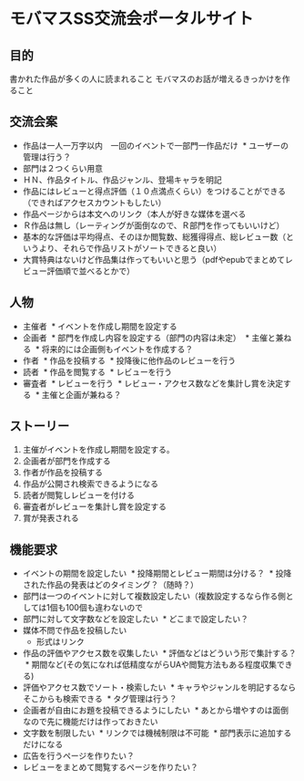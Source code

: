 # モバマスSS交流会ポータルサイト
## 目的
書かれた作品が多くの人に読まれること 
モバマスのお話が増えるきっかけを作ること 

## 交流会案
* 作品は一人一万字以内　一回のイベントで一部門一作品だけ
  * ユーザーの管理は行う？
* 部門は２つくらい用意
* ＨＮ、作品タイトル、作品ジャンル、登場キャラを明記 
* 作品にはレビューと得点評価（１０点満点くらい）をつけることができる（できればアクセスカウントもしたい） 
* 作品ページからは本文へのリンク（本人が好きな媒体を選べる 
* Ｒ作品は無し（レーティングが面倒なので、Ｒ部門を作ってもいいけど） 
* 基本的な評価は平均得点、そのほか閲覧数、総獲得得点、総レビュー数（というより、それらで作品リストがソートできると良い） 
* 大賞特典はないけど作品集は作ってもいいと思う（pdfやepubでまとめてレビュー評価順で並べるとかで） 

## 人物
* 主催者
  * イベントを作成し期間を設定する
* 企画者
  * 部門を作成し内容を設定する（部門の内容は未定）
  * 主催と兼ねる
  * 将来的には企画側もイベントを作成する？
* 作者
  * 作品を投稿する
  * 投降後に他作品のレビューを行う
* 読者
  * 作品を閲覧する
  * レビューを行う
* 審査者
  * レビューを行う
  * レビュー・アクセス数などを集計し賞を決定する
  * 主催と企画が兼ねる？

## ストーリー
1. 主催がイベントを作成し期間を設定する。 
1. 企画者が部門を作成する 
1. 作者が作品を投稿する 
1. 作品が公開され検索できるようになる
1. 読者が閲覧しレビューを付ける
1. 審査者がレビューを集計し賞を設定する
1. 賞が発表される

## 機能要求
* イベントの期間を設定したい
  * 投降期間とレビュー期間は分ける？
  * 投降された作品の発表はどのタイミング？（随時？）
* 部門は一つのイベントに対して複数設定したい（複数設定するなら作る側としては1個も100個も違わないので
* 部門に対して文字数などを設定したい
  * どこまで設定したい？
* 媒体不問で作品を投稿したい
  * 形式はリンク
* 作品の評価やアクセス数を収集したい
  * 評価などはどういう形で集計する？
  * 期間など(その気になれば低精度ながらUAや閲覧方法もある程度収集できる)
* 評価やアクセス数でソート・検索したい
  * キャラやジャンルを明記するならそこからも検索できる
  * タグ管理は行う？
* 企画者が自由にお題を投稿できるようにしたい
  * あとから増やすのは面倒なので先に機能だけは作っておきたい
* 文字数を制限したい
  * リンクでは機械制限は不可能
  * 部門表示に追加するだけになる
* 広告を行うページを作りたい？
* レビューをまとめて閲覧するページを作りたい？
